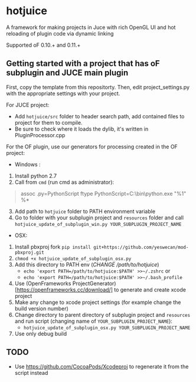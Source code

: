 
# hotjuice
A framework for making projects in Juce with rich OpenGL UI and hot reloading of plugin code via dynamic linking

Supported oF 0.10.+ and 0.11.+

## Getting started with a project that has oF subplugin and JUCE main plugin

First, copy the template from this repositorty. Then, edit project_settings.py with the appropriate settings with your project.

For JUCE project:
- Add `hotjuice/src` folder to header search path, add contained files to project for them to compile.
- Be sure to check where it loads the dylib, it's written in PluginProcessor.cpp

For the OF plugin, use our generators for processing created in the OF project:
- Windows :
1. Install python 2.7
2. Call from `cmd` (run cmd as administrator):
> assoc .py=PythonScript
> ftype PythonScript=C:\bin\python.exe "%1" %*
3. Add path to `hotjuice` folder to PATH environment variable 
4. Go to folder with your subplugin project and `resources` folder and call `hotjuice_update_of_subplugin_win.py YOUR_SUBPLUGIN_PROJECT_NAME`

- OSX:
1. Install pbxproj fork `pip install git+https://github.com/yeswecan/mod-pbxproj.git`
2. `chmod +x hotjuice_update_of_subplugin_osx.py`
3. Add this directory to PATH env (*CHANGE /path/to/hotjuice*)
   - `echo 'export PATH=/path/to/hotjuice:$PATH' >>~/.zshrc` or
   - `echo 'export PATH=/path/to/hotjuice:$PATH' >>~/.bash_profile`
4. Use (OpenFrameworks ProjectGenerator)[https://openframeworks.cc/download/] to generate and create xcode project
5. Make any change to xcode project settings (for example change the build version number)
6. Change directory to parent directory of subplugin project and `resources` and run script (changing name of `YOUR_SUBPLUGIN_PROJECT_NAME`): 
   - `hotjuice_update_of_subplugin_osx.py YOUR_SUBPLUGIN_PROJECT_NAME`
7. Use only debug build

## TODO
- Use https://github.com/CocoaPods/Xcodeproj to regenerate it from the script instead
